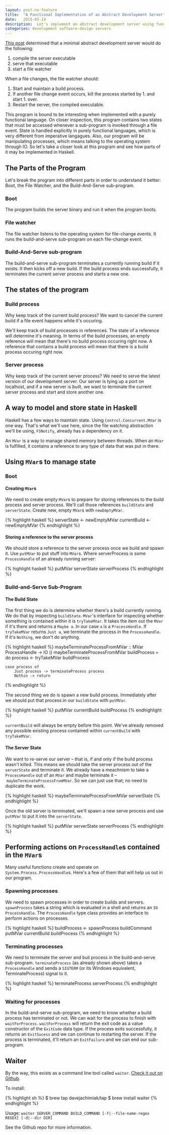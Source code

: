 ```yaml
---
layout: post-no-feature
title:  "A Functional Implementation of an Abstract Development Server"
date:   2015-05-19
description:  Let's implement an abstract development server using functional thinking.
categories: development software-design servers
---
```

[This post](2015/05/designing-an-abstract-development-server.html)
determined that a minimal abstract development server would do the
following:

1. compile the server executable
2. serve that executable
3. start a file watcher

When a file changes, the file watcher should:

1. Start and maintain a build process.
2. If another file change event occurs, kill the process started by 1. and
   start 1. over.
3. Restart the server, the compiled executable.

This program is bound to be interesting when implemented with a purely
functional language. On closer inspection, this program contains two
states that must be accessed whenever a sub-program is invoked through a
file event. State is handled explicitly in purely functional languages,
which is very different from imperative langagues. Also, our program
will be manipulating processes, which means talking to the operating
system through IO. So let's take a closer look at this program and see
how parts of it may be implemented in Haskell.

## The Parts of the Program
Let's break the program into different parts in order to understand it
better: Boot, the File Watcher, and the Build-And-Serve sub-program.

### Boot
The program builds the server binary and run it when the program boots.

### File watcher
The file watcher listens to the operating system for file-change events.
It runs the build-and-serve sub-program on each file-change event.

### Build-And-Serve sub-program
The build-and-serve sub-program terminates a currently running build if
it exists. It then kicks off a new build. If the build process ends
successfully, it terminates the current server process and starts a new
one.

## The states of the program

### Build process
Why keep track of the current build process? We want to cancel the
current build if a file event happens while it's occuring.

We'll keep track of build processes in references. The state of a
reference will determine it's meaning. In terms of the build processes,
an empty reference will mean that there's no build process occuring
right now. A reference that contains a build process will mean that
there is a build process occuring right now.

### Server process
Why keep track of the current server process? We need to serve the
latest version of our development server. Our server is tying up a port
on localhost, and if a new server is built, we want to terminate the
current server process and start and store another one.

## A way to model and store state in Haskell
Haskell has a few ways to maintain state. Using
`Control.Concurrent.MVar` is one way.  That's what we'll use here, since
the file watching abstraction we'll be using, `FSNotify`, already has a
dependency on it.

An `MVar` is a way to manage shared memory between threads. When an
`MVar` is fulfilled, it contains a reference to any type of data that
was put in there.

## Using `MVar`s to manage state

### Boot

#### Creating `MVar`s
We need to create empty `MVar`s to prepare for storing references to the
build process and server process. We'll call those references
`buildState` and `serverState`. Create new, empty `MVar`s with
`newEmptyMVar`.

{% highlight haskell %}
serverState <- newEmptyMVar
currentBuild <- newEmptyMVar
{% endhighlight %}

#### Storing a reference to the server process
We should store a reference to the server process once we build and
spawn it. Use `putMVar` to put stuff into `MVar`s. Where serverProcess
is some `ProcessHandle` of an already running server:

{% highlight haskell %}
putMVar serverState serverProcess
{% endhighlight %}

### Build-and-Serve Sub-Program

#### The Build State
The first thing we do is determine whether there's a build currently
running. We do that by inspecting `buildState`. `MVar`'s interface for
inspecting whether something is contained within it is `tryTakeMVar`. It
takes the item out the `MVar` if it's there and returns a `Maybe a`. In
our case `a` is a `ProcessHandle`. If `tryTakeMVar` returns `Just a`, we
terminate the process in the `ProcessHandle`. If it's `Nothing`, we
don't do anything.

{% highlight haskell %}
maybeTerminateProcessFromMVar :: MVar ProcessHandle -> IO ()
maybeTerminateProcessFromMVar buildProcess = do
    process <- tryTakeMVar buildProcess

    case process of
        Just process -> terminateProcess process
        Nothin -> return
{% endhighlight %}

The second thing we do is spawn a new build process. Immediately after
we should put that process in our `buildState` with `putMVar`.

{% highlight haskell %}
putMVar currentBuild buildProcess
{% endhighlight %}

`currentBuild` will always be empty before this point. We've already
removed any possible existing process contained within `currentBuild`
with `tryTakeMVar`.

#### The Server State
We want to re-serve our server – that is, if and only if the build
process wasn't killed. This means we should take the server process out
of the `serverState` and terminate it. We already have a meachnism to
take a `ProcessHandle` out of an `MVar` and maybe terminate it
– `maybeTerminateProcessFromMVar`. So we can just use that; no need to
duplicate the work.

{% highlight haskell %}
maybeTerminateProcessFromMVar serverState
{% endhighlight %}

Once the old server is terminated, we'll spawn a new serve process and
use `putMVar` to put it into the `serverState`.

{% highlight haskell %}
putMVar serverState serverProcess
{% endhighlight %}

## Performing actions on `ProcessHandle`s contained in the `MVar`s
Many useful functions create and operate on
`System.Process.ProcessHandle`s. Here's a few of them that will help us
out in our program.

### Spawning processes
We need to spawn processes in order to create builds and servers.
`spawnProcess` takes a string which is evaluated in a shell and returns
an `IO ProcessHandle`. The `ProcessHandle` type class provides an
interface to perform actions on processes.

{% highlight haskell %}
buildProcess <- spawnProcess buildCommand
putMVar currentBuild buildProcess
{% endhighlight %}

### Terminating processes
We need to terminate the server and buil process in the build-and-serve
sub-program. `terminateProcess` (as already shown above) takes a
`ProcessHandle` and sends a `SIGTERM` (or its Windows equivalent,
TerminateProcess) signal to it.

{% highlight haskell %}
terminateProcess serverProcess
{% endhighlight %}

### Waiting for processes
In the build-and-serve sub-program, we need to know whether a build
process has terminated or not. We can wait for the process to finish
with `waitForProcess`. `waitForProcess` will return the exit code as a
value constructor of the `ExitCode` data type. If the process exits
successfully, it returns an `ExitSucess` and we can continue to
restarting the server. If the process is terminated, it'll return an
`ExitFailure` and we can end our sub-program.

## Waiter
By the way, this exists as a command line tool called `waiter`. [Check
it out on Github](https://github.com/davejachimiak/waiter).

To install:

{% highlight sh %}
$ brew tap davejachimiak/tap
$ brew install waiter
{% endhighlight %}

Usage: `waiter SERVER_COMMAND BUILD_COMMAND [-f|--file-name-regex REGEX] [-d|--dir DIR]`

See the Github repo for more information.
